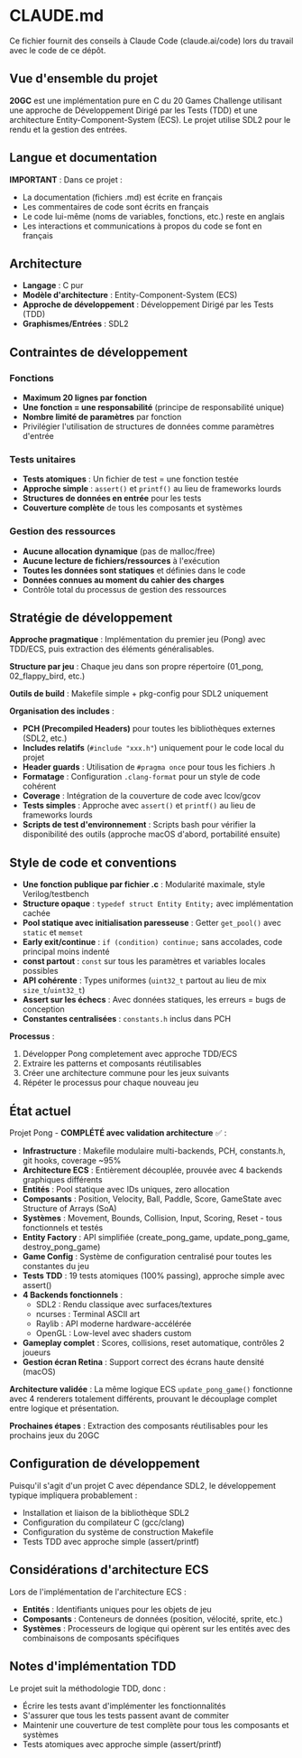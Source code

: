 # CLAUDE.md

Ce fichier fournit des conseils à Claude Code (claude.ai/code) lors du travail avec le code de ce dépôt.

## Vue d'ensemble du projet

**20GC** est une implémentation pure en C du 20 Games Challenge utilisant une approche de Développement Dirigé par les Tests (TDD) et une architecture Entity-Component-System (ECS). Le projet utilise SDL2 pour le rendu et la gestion des entrées.

## Langue et documentation

**IMPORTANT** : Dans ce projet :
- La documentation (fichiers .md) est écrite en français
- Les commentaires de code sont écrits en français
- Le code lui-même (noms de variables, fonctions, etc.) reste en anglais
- Les interactions et communications à propos du code se font en français

## Architecture

- **Langage** : C pur
- **Modèle d'architecture** : Entity-Component-System (ECS)
- **Approche de développement** : Développement Dirigé par les Tests (TDD)
- **Graphismes/Entrées** : SDL2

## Contraintes de développement

### Fonctions
- **Maximum 20 lignes par fonction**
- **Une fonction = une responsabilité** (principe de responsabilité unique)
- **Nombre limité de paramètres** par fonction
- Privilégier l'utilisation de structures de données comme paramètres d'entrée

### Tests unitaires
- **Tests atomiques** : Un fichier de test = une fonction testée
- **Approche simple** : `assert()` et `printf()` au lieu de frameworks lourds
- **Structures de données en entrée** pour les tests
- **Couverture complète** de tous les composants et systèmes

### Gestion des ressources
- **Aucune allocation dynamique** (pas de malloc/free)
- **Aucune lecture de fichiers/ressources** à l'exécution
- **Toutes les données sont statiques** et définies dans le code
- **Données connues au moment du cahier des charges**
- Contrôle total du processus de gestion des ressources

## Stratégie de développement

**Approche pragmatique** : Implémentation du premier jeu (Pong) avec TDD/ECS, puis extraction des éléments généralisables.

**Structure par jeu** : Chaque jeu dans son propre répertoire (01_pong, 02_flappy_bird, etc.)

**Outils de build** : Makefile simple + pkg-config pour SDL2 uniquement

**Organisation des includes** : 
- **PCH (Precompiled Headers)** pour toutes les bibliothèques externes (SDL2, etc.)
- **Includes relatifs** (`#include "xxx.h"`) uniquement pour le code local du projet
- **Header guards** : Utilisation de `#pragma once` pour tous les fichiers .h
- **Formatage** : Configuration `.clang-format` pour un style de code cohérent
- **Coverage** : Intégration de la couverture de code avec lcov/gcov
- **Tests simples** : Approche avec `assert()` et `printf()` au lieu de frameworks lourds
- **Scripts de test d'environnement** : Scripts bash pour vérifier la disponibilité des outils (approche macOS d'abord, portabilité ensuite)

## Style de code et conventions

- **Une fonction publique par fichier .c** : Modularité maximale, style Verilog/testbench
- **Structure opaque** : `typedef struct Entity Entity;` avec implémentation cachée
- **Pool statique avec initialisation paresseuse** : Getter `get_pool()` avec `static` et `memset`
- **Early exit/continue** : `if (condition) continue;` sans accolades, code principal moins indenté
- **const partout** : `const` sur tous les paramètres et variables locales possibles
- **API cohérente** : Types uniformes (`uint32_t` partout au lieu de mix `size_t`/`uint32_t`)
- **Assert sur les échecs** : Avec données statiques, les erreurs = bugs de conception
- **Constantes centralisées** : `constants.h` inclus dans PCH

**Processus** :
1. Développer Pong completement avec approche TDD/ECS
2. Extraire les patterns et composants réutilisables
3. Créer une architecture commune pour les jeux suivants
4. Répéter le processus pour chaque nouveau jeu

## État actuel

Projet Pong - **COMPLÉTÉ avec validation architecture** ✅ :
- **Infrastructure** : Makefile modulaire multi-backends, PCH, constants.h, git hooks, coverage ~95%
- **Architecture ECS** : Entièrement découplée, prouvée avec 4 backends graphiques différents
- **Entités** : Pool statique avec IDs uniques, zero allocation
- **Composants** : Position, Velocity, Ball, Paddle, Score, GameState avec Structure of Arrays (SoA)
- **Systèmes** : Movement, Bounds, Collision, Input, Scoring, Reset - tous fonctionnels et testés
- **Entity Factory** : API simplifiée (create_pong_game, update_pong_game, destroy_pong_game)
- **Game Config** : Système de configuration centralisé pour toutes les constantes du jeu
- **Tests TDD** : 19 tests atomiques (100% passing), approche simple avec assert()
- **4 Backends fonctionnels** :
  - SDL2 : Rendu classique avec surfaces/textures
  - ncurses : Terminal ASCII art  
  - Raylib : API moderne hardware-accélérée
  - OpenGL : Low-level avec shaders custom
- **Gameplay complet** : Scores, collisions, reset automatique, contrôles 2 joueurs
- **Gestion écran Retina** : Support correct des écrans haute densité (macOS)

**Architecture validée** : La même logique ECS `update_pong_game()` fonctionne avec 4 renderers totalement différents, prouvant le découplage complet entre logique et présentation.

**Prochaines étapes** : Extraction des composants réutilisables pour les prochains jeux du 20GC

## Configuration de développement

Puisqu'il s'agit d'un projet C avec dépendance SDL2, le développement typique impliquera probablement :
- Installation et liaison de la bibliothèque SDL2
- Configuration du compilateur C (gcc/clang)
- Configuration du système de construction Makefile
- Tests TDD avec approche simple (assert/printf)

## Considérations d'architecture ECS

Lors de l'implémentation de l'architecture ECS :
- **Entités** : Identifiants uniques pour les objets de jeu
- **Composants** : Conteneurs de données (position, vélocité, sprite, etc.)
- **Systèmes** : Processeurs de logique qui opèrent sur les entités avec des combinaisons de composants spécifiques

## Notes d'implémentation TDD

Le projet suit la méthodologie TDD, donc :
- Écrire les tests avant d'implémenter les fonctionnalités
- S'assurer que tous les tests passent avant de commiter
- Maintenir une couverture de test complète pour tous les composants et systèmes
- Tests atomiques avec approche simple (assert/printf)